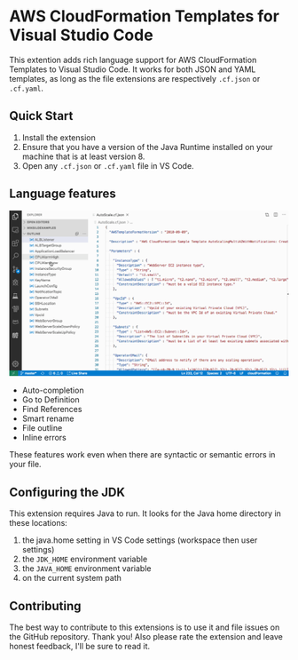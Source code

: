 # AWS CloudFormation Templates for Visual Studio Code
This extention adds rich language support for AWS CloudFormation Templates to Visual Studio Code. It works for both JSON and YAML templates, as long as the file extensions are respectively `.cf.json` or `.cf.yaml`.

## Quick Start
1. Install the extension
2. Ensure that you have a version of the Java Runtime installed on your machine that is at least version 8.
3. Open any `.cf.json` or `.cf.yaml` file in VS Code. 

## Language features

![Features demo](images/demo.gif)

- Auto-completion
- Go to Definition
- Find References
- Smart rename
- File outline
- Inline errors

These features work even when there are syntactic or semantic errors in your file.

## Configuring the JDK
This extension requires Java to run. It looks for the Java home directory in these locations:

1. the java.home setting in VS Code settings (workspace then user settings)
1. the `JDK_HOME` environment variable
1. the `JAVA_HOME` environment variable
1. on the current system path

## Contributing

The best way to contribute to this extensions is to use it and file issues on the GitHub repository. Thank you! Also please rate the extension and leave honest feedback, I'll be sure to read it.